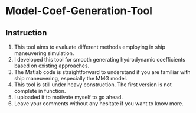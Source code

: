 # Model-Coef-Generation-Tool

## Instruction

1. This tool aims to evaluate different methods employing in ship maneuvering simulation. 
2. I developed this tool for smooth generating hydrodynamic coefficients based on existing approaches.
3. The Matlab code is straightforward to understand if you are familiar with ship maneuvering, especially the MMG model.
4. This tool is still under heavy construction. The first version is not complete in function.
5. I uploaded it to motivate myself to go ahead. 
6. Leave your comments without any hesitate if you want to know more.

